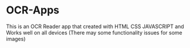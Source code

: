 # OCR-Apps

This is an OCR Reader app that created with HTML CSS JAVASCRIPT and Works well on all devices (There may some functionality issues for some images)
